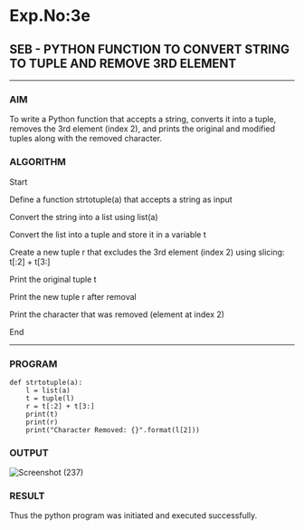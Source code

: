 
# Exp.No:3e
## SEB - PYTHON FUNCTION TO CONVERT STRING TO TUPLE AND REMOVE 3RD ELEMENT

---

### AIM  
To write a Python function that accepts a string, converts it into a tuple, removes the 3rd element (index 2), and prints the original and modified tuples along with the removed character.


### ALGORITHM

Start

Define a function strtotuple(a) that accepts a string as input

Convert the string into a list using list(a)

Convert the list into a tuple and store it in a variable t

Create a new tuple r that excludes the 3rd element (index 2) using slicing: t[:2] + t[3:]

Print the original tuple t

Print the new tuple r after removal

Print the character that was removed (element at index 2)

End



---

### PROGRAM

```
def strtotuple(a):
    l = list(a)
    t = tuple(l)
    r = t[:2] + t[3:]
    print(t)
    print(r)
    print("Character Removed: {}".format(l[2]))

```

### OUTPUT
![Screenshot (237)](https://github.com/user-attachments/assets/07e5a5e7-44a2-4fe5-9d2b-55b2d871f46b)


### RESULT
Thus the python program was initiated and executed successfully.
